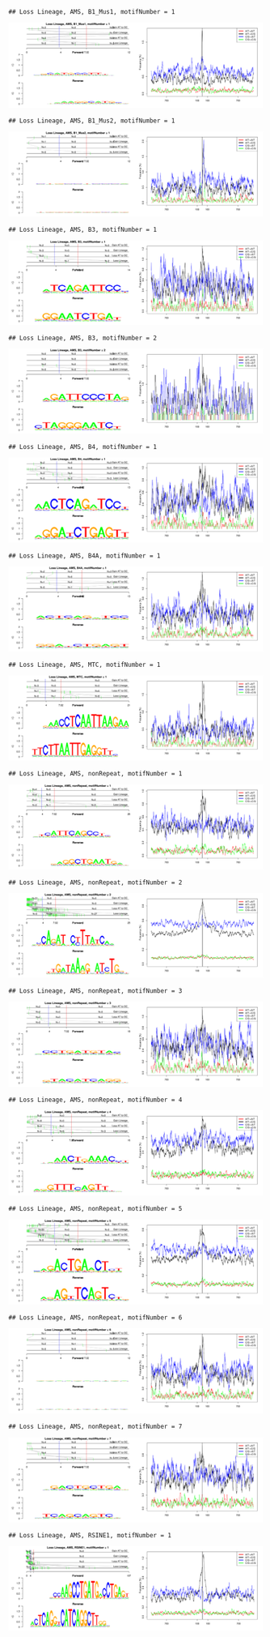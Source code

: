 

```
## Loss Lineage, AMS, B1_Mus1, motifNumber = 1
```

![plot of chunk motifPValues](figure/motifPValues1.png) 

```
## Loss Lineage, AMS, B1_Mus2, motifNumber = 1
```

![plot of chunk motifPValues](figure/motifPValues2.png) 

```
## Loss Lineage, AMS, B3, motifNumber = 1
```

![plot of chunk motifPValues](figure/motifPValues3.png) 

```
## Loss Lineage, AMS, B3, motifNumber = 2
```

![plot of chunk motifPValues](figure/motifPValues4.png) 

```
## Loss Lineage, AMS, B4, motifNumber = 1
```

![plot of chunk motifPValues](figure/motifPValues5.png) 

```
## Loss Lineage, AMS, B4A, motifNumber = 1
```

![plot of chunk motifPValues](figure/motifPValues6.png) 

```
## Loss Lineage, AMS, MTC, motifNumber = 1
```

![plot of chunk motifPValues](figure/motifPValues7.png) 

```
## Loss Lineage, AMS, nonRepeat, motifNumber = 1
```

![plot of chunk motifPValues](figure/motifPValues8.png) 

```
## Loss Lineage, AMS, nonRepeat, motifNumber = 2
```

![plot of chunk motifPValues](figure/motifPValues9.png) 

```
## Loss Lineage, AMS, nonRepeat, motifNumber = 3
```

![plot of chunk motifPValues](figure/motifPValues10.png) 

```
## Loss Lineage, AMS, nonRepeat, motifNumber = 4
```

![plot of chunk motifPValues](figure/motifPValues11.png) 

```
## Loss Lineage, AMS, nonRepeat, motifNumber = 5
```

![plot of chunk motifPValues](figure/motifPValues12.png) 

```
## Loss Lineage, AMS, nonRepeat, motifNumber = 6
```

![plot of chunk motifPValues](figure/motifPValues13.png) 

```
## Loss Lineage, AMS, nonRepeat, motifNumber = 7
```

![plot of chunk motifPValues](figure/motifPValues14.png) 

```
## Loss Lineage, AMS, RSINE1, motifNumber = 1
```

![plot of chunk motifPValues](figure/motifPValues15.png) 
  
